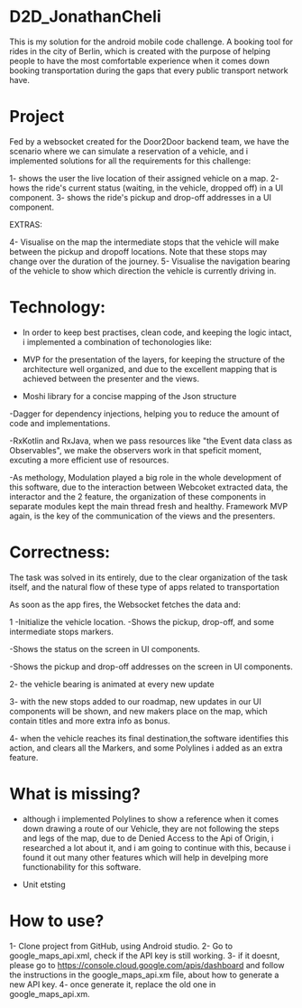 # D2D_JonathanCheli

This is my solution for the android mobile code challenge. A booking tool for rides in the city of Berlin, which is created with the purpose of helping people to have the most comfortable experience when it comes down booking transportation during the gaps that every public transport network have. 

# Project

Fed by a websocket created for the Door2Door backend team, we have the scenario where we can simulate a reservation of a vehicle, and i implemented solutions for all the requirements for this challenge:

1- shows the user the live location of their assigned vehicle on a map.
2- hows the ride's current status (waiting, in the vehicle, dropped off) in a UI component.
3- shows the ride's pickup and drop-off addresses in a UI component.

EXTRAS:

4- Visualise on the map the intermediate stops that the vehicle will make between the pickup and dropoff locations. Note that these stops may change over the duration of the journey.
5- Visualise the navigation bearing of the vehicle to show which direction the vehicle is currently driving in.



# Technology:

- In order to keep best practises, clean code, and keeping the logic intact, i implemented a combination of techonologies like:
- MVP for the presentation of the layers, for keeping the structure of the architecture well organized, and due to the excellent mapping that is achieved between the presenter and   the views.

- Moshi library for a concise mapping of the Json structure

-Dagger for dependency injections, helping you to reduce the amount of code and implementations.

-RxKotlin and RxJava, when we pass resources like "the Event data class as Observables", we make the observers work in that speficit moment, excuting a more efficient use of resources.

-As methology, Modulation played a big role in the whole development of this software, due to the interaction between Webcoket extracted data, the interactor and the 2 feature,
the organization of these components in separate modules kept the main thread fresh and healthy. Framework MVP again, is the key of the communication of the views and the presenters.


# Correctness:

The task was solved in its entirely, due to the clear organization of the task itself, and the natural flow of these type of apps related to transportation

As soon as the app fires, the Websocket fetches the data and:

1 -Initialize the vehicle location.
  -Shows the pickup, drop-off, and some intermediate stops markers.

  -Shows the status on the screen in UI components.

  -Shows the pickup and drop-off addresses on the screen in UI components.
  
  2- the vehicle bearing is animated at every new update
  
  3- with the new stops added to our roadmap, new updates in our UI components will be shown, and new makers place on the map, which contain titles and more extra info as bonus.

  4- when the vehicle reaches its final destination,the software identifies this action, and clears all the Markers, and some Polylines i added as an extra feature. 
  
  # What is missing?

  - although i implemented Polylines to show a reference when it comes down drawing a route of our Vehicle, they are not following the steps and legs of the map, due to de Denied    Access to the Api of Origin, i researched a lot about it, and i am going to continue with this, because i found it out many other features which will help in develping more        functionability for this software.
  
  - Unit etsting

  # How to use?
  1- Clone project from GitHub, using Android studio.
  2- Go to google_maps_api.xml, check if the API key is still working.
  3- if it doesnt, please go to https://console.cloud.google.com/apis/dashboard and follow the instructions in the google_maps_api.xm file, about how to generate a new API key.
  4- once generate it, replace the old one in google_maps_api.xm.


